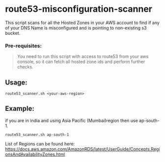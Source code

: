 # route53-misconfiguration-scanner


This script scans for all the Hosted Zones in your AWS account to find if any of your DNS Name is misconfigured and is pointing to non-existing s3 bucket.



### Pre-requisites:
> You need to run this script with access to route53 from your aws console, so it can fetch all hosted zone ids and perform further checks.

## Usage:

```
route53_scanner.sh <your-aws-region>
```

## Example:

if you are in india and using Asia Pacific (Mumbai)region then use ap-south-1.
```
route53_scanner.sh ap-south-1
```
List of Regions can be found here: https://docs.aws.amazon.com/AmazonRDS/latest/UserGuide/Concepts.RegionsAndAvailabilityZones.html